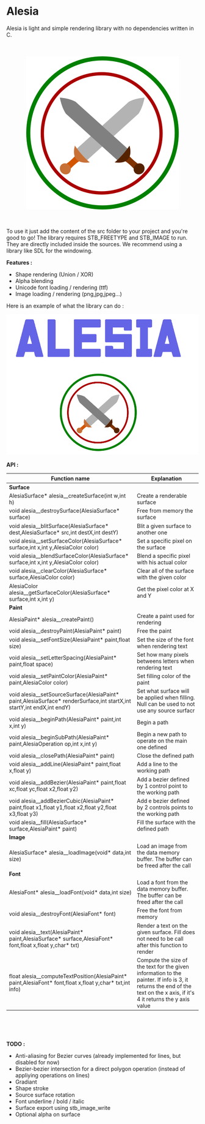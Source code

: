 # Alesia

Alesia is light and simple rendering library with no dependencies written in C.
 <br>
 <br>
 <br>



<p align="center">
<img src="alesia.png" >
</p>

<br>

To use it just add the content of the src folder to your project and you're good to go!
The library requires STB_FREETYPE and STB_IMAGE to run. They are directly included inside the sources. We recommend using a library like SDL for the windowing.


<b>Features :</b>
- Shape rendering (Union / XOR)
- Alpha blending
- Unicode font loading / rendering (ttf)
- Image loading / rendering (png,jpg,jpeg...)


Here is an example of what the library can do :


<p align="center">
<img src="res/github_alesia.png" >
</p>


<b>API :</b>

| Function name |          Explanation  |
|-------------------------------------------------------------------- |------------------------------|
|<b>Surface</b>||
|AlesiaSurface* alesia__createSurface(int w,int h)|Create a renderable surface |
|void alesia__destroySurface(AlesiaSurface* surface)|Free from memory the surface|
|void alesia__blitSurface(AlesiaSurface* dest,AlesiaSurface* src,int destX,int destY)|Blit a given surface to another one|
|void alesia__setSurfaceColor(AlesiaSurface* surface,int x,int y,AlesiaColor color)|Set a specific pixel on the surface|
|void alesia__blendSurfaceColor(AlesiaSurface* surface,int x,int y,AlesiaColor color)|Blend a specific pixel with his actual color|
|void alesia__clearColor(AlesiaSurface* surface,AlesiaColor color)|Clear all of the surface with the given color|
|AlesiaColor alesia__getSurfaceColor(AlesiaSurface* surface,int x,int y)|Get the pixel color at X and Y|
|<b>Paint</b>||
|AlesiaPaint* alesia__createPaint()|Create a paint used for rendering|
|void alesia__destroyPaint(AlesiaPaint* paint)|Free the paint|
|void alesia__setFontSize(AlesiaPaint* paint,float size)|Set the size of the font when rendering text|
|void alesia__setLetterSpacing(AlesiaPaint* paint,float space)|Set how many pixels betweens letters when rendering text|
|void alesia__setPaintColor(AlesiaPaint* paint,AlesiaColor color)|Set filling color of the paint|
|void alesia__setSourceSurface(AlesiaPaint* paint,AlesiaSurface* renderSurface,int startX,int startY,int endX,int endY)|Set what surface will be applied when filling. Null can be used to not use any source surfacr|
|void alesia__beginPath(AlesiaPaint* paint,int x,int y)|Begin a path|
|void alesia__beginSubPath(AlesiaPaint* paint,AlesiaOperation op,int x,int y)|Begin a new path to operate on the main one defined|
|void alesia__closePath(AlesiaPaint* paint)|Close the defined path|
|void alesia__addLine(AlesiaPaint* paint,float x,float y)|Add a line to the working path|
|void alesia__addBezier(AlesiaPaint* paint,float xc,float yc,float x2,float y2)|Add a bezier defined by 1 control point to the working path|
|void alesia__addBezierCubic(AlesiaPaint* paint,float x1,float y1,float x2,float y2,float x3,float y3)| Add e bezier defined by 2 controls points to the working path|
|void alesia__fill(AlesiaSurface* surface,AlesiaPaint* paint)|Fill the surface with the defined path|
|<b>Image</b>||
|AlesiaSurface* alesia__loadImage(void* data,int size)|Load an image from the data memory buffer. The buffer can be freed after the call|
|<b>Font</b>||
|AlesiaFont* alesia__loadFont(void* data,int size)|Load a font from the data memory buffer. The buffer can be freed after the call|
|void alesia__destroyFont(AlesiaFont* font)|Free the font from memory|
|void alesia__text(AlesiaPaint* paint,AlesiaSurface* surface,AlesiaFont* font,float x,float y,char* txt)|Render a text on the given surface. Fill does not need to be call after this function to render|
|float alesia__computeTextPosition(AlesiaPaint* paint,AlesiaFont* font,float x,float y,char* txt,int info)|Compute the size of the text for the given information to the painter. If info is 3, it returns the end of the text on the x axis, if it's 4 it returns the y axis value|

<br>
<br>
<br>

<b>TODO :</b>
- Anti-aliasing for Bezier curves (already implemented for lines, but disabled for now)
- Bezier-bezier intersection for a direct polygon operation (instead of appliying operations on lines)
- Gradiant
- Shape stroke
- Source surface rotation
- Font underline / bold / italic
- Surface export using stb_image_write
- Optional alpha on surface
